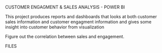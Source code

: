 CUSTOMER ENGAGMENT & SALES ANALYSIS - POWER BI

This project produces reports and dashboards that looks at both customer sales information and customer engagment information and gives some insight into customer behavior from visualization

Figure out the correlation between sales and engagement.

FILES


